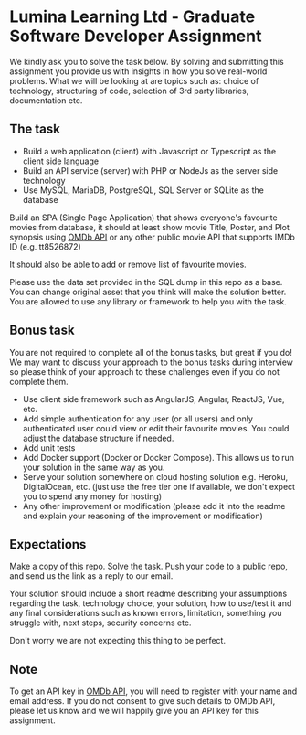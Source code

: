 # Lumina Learning Ltd - Graduate Software Developer Assignment
We kindly ask you to solve the task below. By solving and submitting this assignment you provide us with insights in how you solve real-world problems. What we will be looking at are topics such as: choice of technology, structuring of code, selection of 3rd party libraries, documentation etc.


## The task
- Build a web application (client) with Javascript or Typescript as the client side language
- Build an API service (server) with PHP or NodeJs as the server side technology
- Use MySQL, MariaDB, PostgreSQL, SQL Server or SQLite as the database

Build an SPA (Single Page Application) that shows everyone's favourite movies from database, it should at least show movie Title, Poster, and Plot synopsis using [OMDb API](https://www.omdbapi.com) or any other public movie API that supports IMDb ID (e.g. tt8526872)

It should also be able to add or remove list of favourite movies.

Please use the data set provided in the SQL dump in this repo as a base.
You can change original asset that you think will make the solution better.
You are allowed to use any library or framework to help you with the task.

## Bonus task
You are not required to complete all of the bonus tasks, but great if you do! We may want to discuss your approach to the bonus tasks during interview so please think of your approach to these challenges even if you do not complete them.

- Use client side framework such as AngularJS, Angular, ReactJS, Vue, etc.
- Add simple authentication for any user (or all users) and only authenticated user could view or edit their favourite movies. You could adjust the database structure if needed.
- Add unit tests
- Add Docker support  (Docker or Docker Compose). This allows us to run your solution in the same way as you.
- Serve your solution somewhere on cloud hosting solution e.g. Heroku, DigitalOcean, etc. (just use the free tier one if available, we don't expect you to spend any money for hosting)
- Any other improvement or modification (please add it into the readme and explain your reasoning of the improvement or modification)

## Expectations
Make a copy of this repo. Solve the task. Push your code to a public repo, and send us the link as a reply to our email.

Your solution should include a short readme describing your assumptions regarding the task, technology choice, your solution, how to use/test it and any final considerations such as known errors, limitation, something you struggle with, next steps, security concerns etc. 

Don't worry we are not expecting this thing to be perfect.

## Note
To get an API key in [OMDb API](https://www.omdbapi.com), you will need to register with your name and email address. If you do not consent to give such details to OMDb API, please let us know and we will happily give you an API key for this assignment.
